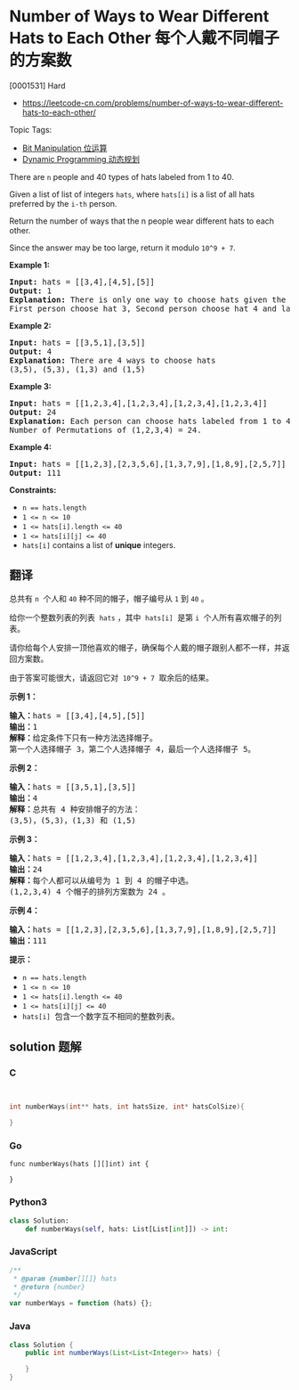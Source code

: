 # Number of Ways to Wear Different Hats to Each Other 每个人戴不同帽子的方案数

[0001531] Hard

- https://leetcode-cn.com/problems/number-of-ways-to-wear-different-hats-to-each-other/

Topic Tags:

- [Bit Manipulation 位运算](https://leetcode-cn.com/tag/bit-manipulation/)
- [Dynamic Programming 动态规划](https://leetcode-cn.com/tag/dynamic-programming/)

There are `n` people and 40 types of hats labeled from 1 to 40.

Given a list of list of integers `hats`, where `hats[i]` is a list of all hats preferred by the `i-th` person.

Return the number of ways that the n people wear different hats to each other.

Since the answer may be too large, return it modulo `10^9 + 7`.

**Example 1:**

<pre><strong>Input:</strong> hats = [[3,4],[4,5],[5]]
<strong>Output:</strong> 1
<strong>Explanation: </strong>There is only one way to choose hats given the conditions. 
First person choose hat 3, Second person choose hat 4 and last one hat 5.</pre>

**Example 2:**

<pre><strong>Input:</strong> hats = [[3,5,1],[3,5]]
<strong>Output:</strong> 4
<strong>Explanation: </strong>There are 4 ways to choose hats
(3,5), (5,3), (1,3) and (1,5)
</pre>

**Example 3:**

<pre><strong>Input:</strong> hats = [[1,2,3,4],[1,2,3,4],[1,2,3,4],[1,2,3,4]]
<strong>Output:</strong> 24
<strong>Explanation: </strong>Each person can choose hats labeled from 1 to 4.
Number of Permutations of (1,2,3,4) = 24.
</pre>

**Example 4:**

<pre><strong>Input:</strong> hats = [[1,2,3],[2,3,5,6],[1,3,7,9],[1,8,9],[2,5,7]]
<strong>Output:</strong> 111
</pre>

**Constraints:**

- `n == hats.length`
- `1 <= n <= 10`
- `1 <= hats[i].length <= 40`
- `1 <= hats[i][j] <= 40`
- `hats[i]` contains a list of **unique** integers.

## 翻译

总共有 `n`  个人和 `40` 种不同的帽子，帽子编号从 `1` 到 `40` 。

给你一个整数列表的列表  `hats` ，其中  `hats[i]`  是第 `i`  个人所有喜欢帽子的列表。

请你给每个人安排一顶他喜欢的帽子，确保每个人戴的帽子跟别人都不一样，并返回方案数。

由于答案可能很大，请返回它对  `10^9 + 7`  取余后的结果。

**示例 1：**

<pre><strong>输入：</strong>hats = [[3,4],[4,5],[5]]
<strong>输出：</strong>1
<strong>解释：</strong>给定条件下只有一种方法选择帽子。
第一个人选择帽子 3，第二个人选择帽子 4，最后一个人选择帽子 5。</pre>

**示例 2：**

<pre><strong>输入：</strong>hats = [[3,5,1],[3,5]]
<strong>输出：</strong>4
<strong>解释：</strong>总共有 4 种安排帽子的方法：
(3,5)，(5,3)，(1,3) 和 (1,5)
</pre>

**示例 3：**

<pre><strong>输入：</strong>hats = [[1,2,3,4],[1,2,3,4],[1,2,3,4],[1,2,3,4]]
<strong>输出：</strong>24
<strong>解释：</strong>每个人都可以从编号为 1 到 4 的帽子中选。
(1,2,3,4) 4 个帽子的排列方案数为 24 。
</pre>

**示例 4：**

<pre><strong>输入：</strong>hats = [[1,2,3],[2,3,5,6],[1,3,7,9],[1,8,9],[2,5,7]]
<strong>输出：</strong>111
</pre>

**提示：**

- `n == hats.length`
- `1 <= n <= 10`
- `1 <= hats[i].length <= 40`
- `1 <= hats[i][j] <= 40`
- `hats[i]`  包含一个数字互不相同的整数列表。

## solution 题解

### C

```c


int numberWays(int** hats, int hatsSize, int* hatsColSize){

}
```

### Go

```golang
func numberWays(hats [][]int) int {

}
```

### Python3

```python
class Solution:
    def numberWays(self, hats: List[List[int]]) -> int:
```

### JavaScript

```javascript
/**
 * @param {number[][]} hats
 * @return {number}
 */
var numberWays = function (hats) {};
```

### Java

```java
class Solution {
    public int numberWays(List<List<Integer>> hats) {

    }
}
```
